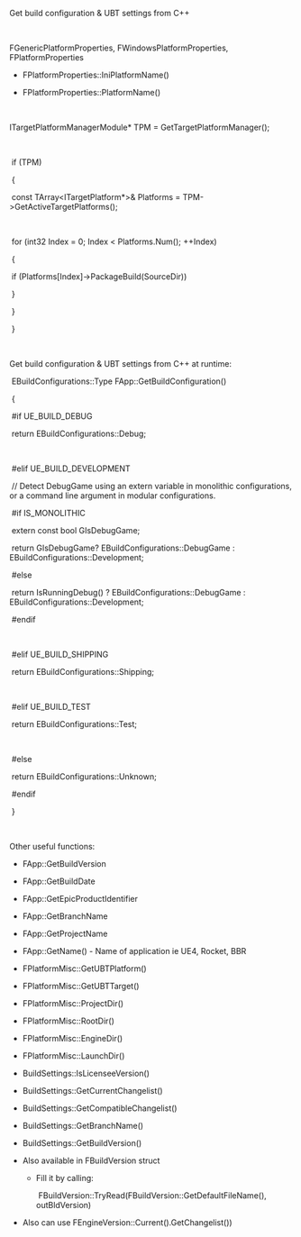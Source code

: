 Get build configuration & UBT settings from C++

 

FGenericPlatformProperties, FWindowsPlatformProperties, FPlatformProperties

-   FPlatformProperties::IniPlatformName()

-   FPlatformProperties::PlatformName()

 

ITargetPlatformManagerModule\* TPM = GetTargetPlatformManager();

 

​	if (TPM)

​	{

​	const TArray&lt;ITargetPlatform\*&gt;& Platforms = TPM-&gt;GetActiveTargetPlatforms();

 

​	for (int32 Index = 0; Index &lt; Platforms.Num(); ++Index)

​	{

​	if (Platforms\[Index\]-&gt;PackageBuild(SourceDir))

​	}

​	}

​	}

 

Get build configuration & UBT settings from C++ at runtime:

​	EBuildConfigurations::Type FApp::GetBuildConfiguration()

​	{

​	#if UE\_BUILD\_DEBUG

​		return EBuildConfigurations::Debug;

 

​	#elif UE\_BUILD\_DEVELOPMENT

​	// Detect DebugGame using an extern variable in monolithic configurations, or a command line argument in modular configurations.

​	#if IS\_MONOLITHIC

​		extern const bool GIsDebugGame;

​			return GIsDebugGame? EBuildConfigurations::DebugGame : EBuildConfigurations::Development;

​		#else

​			return IsRunningDebug() ? EBuildConfigurations::DebugGame : EBuildConfigurations::Development;

​		#endif

 

​		#elif UE\_BUILD\_SHIPPING

​		return EBuildConfigurations::Shipping;

 

​	#elif UE\_BUILD\_TEST

​	return EBuildConfigurations::Test;

 

​	#else

​	return EBuildConfigurations::Unknown;

​	#endif

​	}

 

Other useful functions:

-   FApp::GetBuildVersion

-   FApp::GetBuildDate

-   FApp::GetEpicProductIdentifier

-   FApp::GetBranchName

-   FApp::GetProjectName

-   FApp::GetName() - Name of application ie UE4, Rocket, BBR

-   FPlatformMisc::GetUBTPlatform()

-   FPlatformMisc::GetUBTTarget()

-   FPlatformMisc::ProjectDir()

-   FPlatformMisc::RootDir()

-   FPlatformMisc::EngineDir()

-   FPlatformMisc::LaunchDir()

-   BuildSettings::IsLicenseeVersion()

-   BuildSettings::GetCurrentChangelist()

-   BuildSettings::GetCompatibleChangelist()

-   BuildSettings::GetBranchName()

-   BuildSettings::GetBuildVersion()

- Also available in FBuildVersion struct

  -   Fill it by calling:  
      
      ​	FBuildVersion::TryRead(FBuildVersion::GetDefaultFileName(), outBldVersion)

-   Also can use FEngineVersion::Current().GetChangelist())


